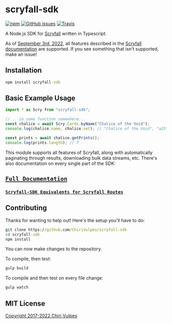 # scryfall-sdk
[![npm](https://img.shields.io/npm/v/scryfall-sdk.svg?style=flat-square)](https://www.npmjs.com/package/scryfall-sdk)
[![GitHub issues](https://img.shields.io/github/issues/ChiriVulpes/scryfall-sdk.svg?style=flat-square)](https://github.com/ChiriVulpes/scryfall-sdk)
[![Travis](https://img.shields.io/travis/com/ChiriVulpes/scryfall-sdk/master.svg?style=flat-square)](https://travis-ci.com/ChiriVulpes/scryfall-sdk)

A Node.js SDK for [Scryfall](https://scryfall.com/docs/api) written in Typescript.

As of [September 3rd, 2022](./CHANGELOG.md), all features described in the [Scryfall documentation](https://scryfall.com/docs/api) are supported. If you see something that isn't supported, make an issue!


## Installation

```bat
npm install scryfall-sdk
```


## Basic Example Usage
```ts
import * as Scry from "scryfall-sdk";

// ...in some function somewhere...
const chalice = await Scry.Cards.byName("Chalice of the Void");
console.log(chalice.name, chalice.set); // "Chalice of the Void", "a25"

const prints = await chalice.getPrints();
console.log(prints.length); // 7
```

This module supports all features of Scryfall, along with automatically paginating through results, downloading bulk data streams, etc. There's also documentation on every single part of the SDK:


## [`Full Documentation`](./DOCUMENTATION.md)
### [`Scryfall-SDK Equivalents for Scryfall Routes`](./ROUTES.md)


## Contributing

Thanks for wanting to help out! Here's the setup you'll have to do:
```bat
git clone https://github.com/ChiriVulpes/scryfall-sdk
cd scryfall-sdk
npm install
```
You can now make changes to the repository. 

To compile, then test:
```bat
gulp build
```
To compile and then test on every file change:
```bat
gulp watch
```


## MIT License

[Copyright 2017-2022 Chiri Vulpes](./LICENSE)
